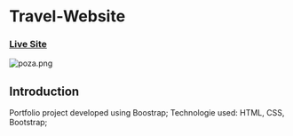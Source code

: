 # Travel-Website

### [Live Site](https://tiny-granita-2dcf1c.netlify.app)

![poza.png](https://ibb.co/VjBgWZ2)

## Introduction
Portfolio project developed using Boostrap; Technologie used: HTML, CSS, Bootstrap;
